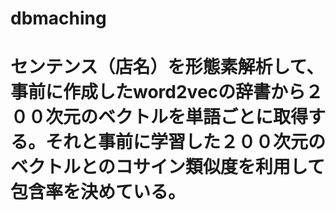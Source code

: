 # dbmaching
# センテンス（店名）を形態素解析して、事前に作成したword2vecの辞書から２００次元のベクトルを単語ごとに取得する。それと事前に学習した２００次元のベクトルとのコサイン類似度を利用して包含率を決めている。

